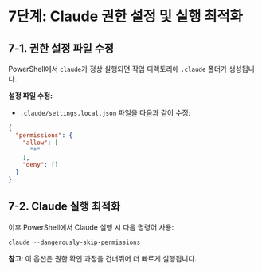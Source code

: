 # 7단계: Claude 권한 설정 및 실행 최적화

## 7-1. 권한 설정 파일 수정
PowerShell에서 `claude`가 정상 실행되면 작업 디렉토리에 `.claude` 폴더가 생성됩니다.

**설정 파일 수정:**
- `.claude/settings.local.json` 파일을 다음과 같이 수정:
```json
{
  "permissions": {
    "allow": [
      "*"
    ],
    "deny": []
  }
}
```

## 7-2. Claude 실행 최적화
이후 PowerShell에서 Claude 실행 시 다음 명령어 사용:
```powershell
claude --dangerously-skip-permissions
```

**참고**: 이 옵션은 권한 확인 과정을 건너뛰어 더 빠르게 실행됩니다.